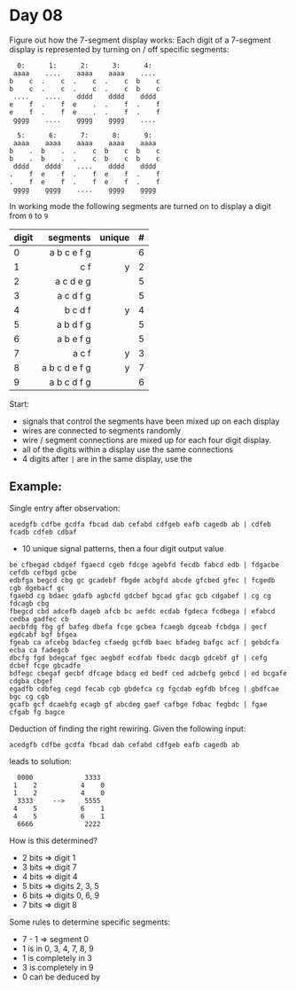 # Day 08

Figure out how the 7-segment display works:
Each digit of a 7-segment display is represented by turning on / off specific segments:

```
  0:      1:      2:      3:      4:
 aaaa    ....    aaaa    aaaa    ....
b    c  .    c  .    c  .    c  b    c
b    c  .    c  .    c  .    c  b    c
 ....    ....    dddd    dddd    dddd
e    f  .    f  e    .  .    f  .    f
e    f  .    f  e    .  .    f  .    f
 gggg    ....    gggg    gggg    ....

  5:      6:      7:      8:      9:
 aaaa    aaaa    aaaa    aaaa    aaaa
b    .  b    .  .    c  b    c  b    c
b    .  b    .  .    c  b    c  b    c
 dddd    dddd    ....    dddd    dddd
.    f  e    f  .    f  e    f  .    f
.    f  e    f  .    f  e    f  .    f
 gggg    gggg    ....    gggg    gggg
```

In working mode the following segments are turned on to display a digit from `0` to `9`


| digit |   segments    | unique |  # |
|-------|--------------:|-------:|---:|
|     0 | a b c e f g   |        |  6 |
|     1 | c f           |      y |  2 |
|     2 | a c d e g     |        |  5 |
|     3 | a c d f g     |        |  5 |
|     4 | b c d f       |      y |  4 |
|     5 | a b d f g     |        |  5 |
|     6 | a b e f g     |        |  5 |
|     7 | a c f         |      y |  3 |
|     8 | a b c d e f g |      y |  7 |
|     9 | a b c d f g   |        |  6 |

Start:

* signals that control the segments have been mixed up on each display
* wires are connected to segments randomly
* wire / segment connections are mixed up for each four digit display.
* all of the digits within a display use the same connections
* 4 digits after `|` are in the same display, use the 

## Example:

Single entry after observation:

```
acedgfb cdfbe gcdfa fbcad dab cefabd cdfgeb eafb cagedb ab | cdfeb fcadb cdfeb cdbaf
```

* 10 unique signal patterns, then a four digit output value

```
be cfbegad cbdgef fgaecd cgeb fdcge agebfd fecdb fabcd edb | fdgacbe cefdb cefbgd gcbe
edbfga begcd cbg gc gcadebf fbgde acbgfd abcde gfcbed gfec | fcgedb cgb dgebacf gc
fgaebd cg bdaec gdafb agbcfd gdcbef bgcad gfac gcb cdgabef | cg cg fdcagb cbg
fbegcd cbd adcefb dageb afcb bc aefdc ecdab fgdeca fcdbega | efabcd cedba gadfec cb
aecbfdg fbg gf bafeg dbefa fcge gcbea fcaegb dgceab fcbdga | gecf egdcabf bgf bfgea
fgeab ca afcebg bdacfeg cfaedg gcfdb baec bfadeg bafgc acf | gebdcfa ecba ca fadegcb
dbcfg fgd bdegcaf fgec aegbdf ecdfab fbedc dacgb gdcebf gf | cefg dcbef fcge gbcadfe
bdfegc cbegaf gecbf dfcage bdacg ed bedf ced adcbefg gebcd | ed bcgafe cdgba cbgef
egadfb cdbfeg cegd fecab cgb gbdefca cg fgcdab egfdb bfceg | gbdfcae bgc cg cgb
gcafb gcf dcaebfg ecagb gf abcdeg gaef cafbge fdbac fegbdc | fgae cfgab fg bagce
```

Deduction of finding the right rewiring.
Given the following input:

```
acedgfb cdfbe gcdfa fbcad dab cefabd cdfgeb eafb cagedb ab
```

leads to solution:

```
  0000             3333
 1    2           4    0
 1    2           4    0
  3333     -->     5555
 4    5           6    1
 4    5           6    1
  6666             2222
```

How is this determined?

* 2 bits => digit 1
* 3 bits => digit 7
* 4 bits => digit 4
* 5 bits => digits 2, 3, 5
* 6 bits => digits 0, 6, 9
* 7 bits => digit 8

Some rules to determine specific segments:

* 7 - 1 => segment 0
* 1 is in 0, 3, 4, 7, 8, 9
* 1 is completely in 3
* 3 is completely in 9
* 0 can be deduced by 
